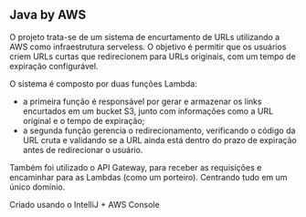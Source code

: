 ## Java by AWS

O projeto trata-se de um sistema de encurtamento de URLs utilizando a AWS como infraestrutura serveless. O objetivo é permitir que os usuários criem URLs curtas que redirecionem para URLs originais, com um tempo de expiração configurável.

O sistema é composto por duas funções Lambda:
- a primeira função é responsável por gerar e armazenar os links encurtados em um bucket S3, junto com informações como a URL original e o tempo de expiração;
- a segunda função gerencia o redirecionamento, verificando o código da URL cruta e validando se a URL ainda está dentro do prazo de expiração antes de redirecionar o usuário.

Também foi utilizado o API Gateway, para receber as requisições e encaminhar para as Lambdas (como um porteiro). Centrando tudo em um único domínio. 

Criado usando o IntelliJ + AWS Console
